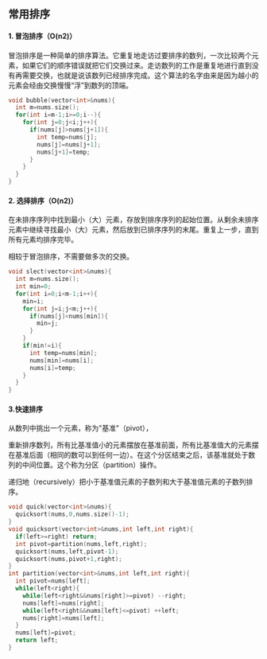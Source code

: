 ## 常用排序

#### 1. 冒泡排序（O(n2)）

冒泡排序是一种简单的排序算法。它重复地走访过要排序的数列，一次比较两个元素，如果它们的顺序错误就把它们交换过来。走访数列的工作是重复地进行直到没有再需要交换，也就是说该数列已经排序完成。这个算法的名字由来是因为越小的元素会经由交换慢慢“浮”到数列的顶端。

```c++
void bubble(vector<int>&nums){
  int m=nums.size();
  for(int i=m-1;i>=0;i--){
    for(int j=0;j<i;j++){
      if(nums[j]>nums[j+1]){
        int temp=nums[j];
        nums[j]=nums[j+1];
        nums[j+1]=temp;
      }
    }
  }
}
```

#### 2. 选择排序（O(n2)）

在未排序序列中找到最小（大）元素，存放到排序序列的起始位置。从剩余未排序元素中继续寻找最小（大）元素，然后放到已排序序列的末尾。重复上一步，直到所有元素均排序完毕。

相较于冒泡排序，不需要做多次的交换。

```c++
void slect(vector<int>&nums){
  int m=nums.size();
  int min=0;
  for(int i=0;i<m-1;i++){
    min=i;
    for(int j=i;j<m;j++){
      if(nums[j]<nums[min]){
        min=j;
      }
    }
    if(min!=i){
      int temp=nums[min];
      nums[min]=nums[i];
      nums[i]=temp;
    }
  }
}
```

#### 3.快速排序

从数列中挑出一个元素，称为"基准"（pivot），

重新排序数列，所有比基准值小的元素摆放在基准前面，所有比基准值大的元素摆在基准后面（相同的数可以到任何一边）。在这个分区结束之后，该基准就处于数列的中间位置。这个称为分区（partition）操作。

递归地（recursively）把小于基准值元素的子数列和大于基准值元素的子数列排序。

```c++
void quick(vector<int>&nums){
  quicksort(nums,0,nums.size()-1);
}
void quicksort(vector<int>&nums,int left,int right){
  if(left>=right) return;
  int pivot=partition(nums,left,right);
  quicksort(nums,left,pivot-1);
  quicksort(nums,pivot+1,right);
}
int partition(vector<int>&nums,int left,int right){
  int pivot=nums[left];
  while(left<right){
    while(left<right&&nums[right]>=pivot) --right;
    nums[left]=nums[right];
    while(left<right&&nums[left]<=pivot) ++left;
    nums[right]=nums[left];
  }
  nums[left]=pivot;
  return left;
}
```

